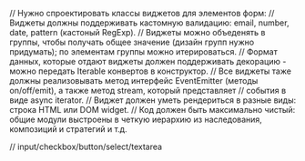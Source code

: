 
// Нужно спроектировать классы виджетов для элементов форм:
// Виджеты должны поддерживать кастомную валидацию: email, number, date, pattern (кастоный RegExp).
// Виджеты можно объеденять в группы, чтобы получать общее значение (дизайн групп нужно придумать); по элементам группы можно итерироваться.
// Формат данных, которые отдают виджеты должен поддерживать декорацию - можно передать Iterable конвертов в конструктор.
// Все виджеты таже должны реализовывать метод интерфейс EventEmitter (методы on/off/emit), а также метод stream, который представляет
// события в виде async iterator.
// Виджет должен уметь рендериться в разные виды: строка HTML или DOM widget.
// Код должен быть максимально чистый: общие модули выстроены в четкую иерархию из наследования, композиций и стратегий и т.д.

// input/checkbox/button/select/textarea
